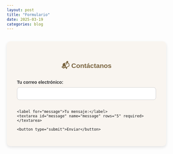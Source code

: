 ```yaml
---
layout: post
title: "Formulario"
date: 2025-03-19
categories: blog
---
```


<style>
  .form-container {
    max-width: 500px;
    margin: 2rem auto;
    padding: 2rem;
    background: #f9f5f0;
    border-radius: 12px;
    box-shadow: 0 4px 10px rgba(0, 0, 0, 0.1);
    font-family: sans-serif;
  }

  .form-container h2 {
    text-align: center;
    color: #7A643F;
    margin-bottom: 1.5rem;
  }

  .form-container label {
    display: block;
    margin-bottom: 0.5rem;
    font-weight: bold;
    color: #333;
  }

  .form-container input,
  .form-container textarea {
    width: 100%;
    padding: 10px;
    border: 1px solid #ccc;
    border-radius: 8px;
    margin-bottom: 1rem;
    font-size: 1rem;
  }

  .form-container button {
    background-color: #7A643F;
    color: white;
    border: none;
    padding: 12px 20px;
    border-radius: 8px;
    cursor: pointer;
    width: 100%;
    font-size: 1rem;
  }

  .form-container button:hover {
    background-color: #DEBF8B;
  }
</style>

<div class="form-container">
  <h2>📬 Contáctanos</h2>
  <form action="https://formspree.io/f/xeoazdeb" method="POST">
    <label for="email">Tu correo electrónico:</label>
    <input type="email" id="email" name="email" required>

    <label for="message">Tu mensaje:</label>
    <textarea id="message" name="message" rows="5" required></textarea>

    <button type="submit">Enviar</button>
  </form>
</div>
